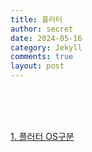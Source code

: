 ```yaml
---
title: 플러터
author: secret
date: 2024-05-16
category: Jekyll
comments: true
layout: post
---
```


<br />
<br />
<br />

[1. 플러터 OS구분](https://github.com/HELLOINO/HELLOINO.github.io/raw/main/file/%ED%94%8C%EB%9F%AC%ED%84%B0%20OS%EA%B5%AC%EB%B6%84.pptx)
